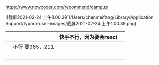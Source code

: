 https://www.nowcoder.com/recommend/campus

![截屏2021-02-24 上午1.00.39](/Users/chenmeifang/Library/Application Support/typora-user-images/截屏2021-02-24 上午1.00.39.png)

|      |                 | 快手不行，因为要会react |      |
| ---- | --------------- | :---------------------: | ---- |
|      | 不行 要985，211 |                         |      |
|      |                 |                         |      |
|      |                 |                         |      |
|      |                 |                         |      |
|      |                 |                         |      |

